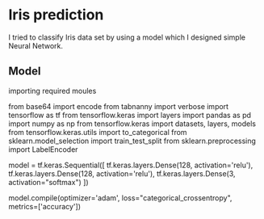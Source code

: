 # Iris prediction
  I tried to classify Iris data set by using a model which I designed simple Neural Network.

## Model
importing required moules

  from base64 import encode
  from tabnanny import verbose
  import tensorflow as tf
  from tensorflow.keras import layers
  import pandas as pd
  import numpy as np
  from tensorflow.keras import datasets, layers, models
  from tensorflow.keras.utils import to_categorical
  from sklearn.model_selection import train_test_split
  from sklearn.preprocessing import LabelEncoder
 

model = tf.keras.Sequential([
    tf.keras.layers.Dense(128, activation='relu'),
    tf.keras.layers.Dense(128, activation='relu'),
    tf.keras.layers.Dense(3, activation="softmax")
])

model.compile(optimizer='adam', loss="categorical_crossentropy", metrics=['accuracy'])
